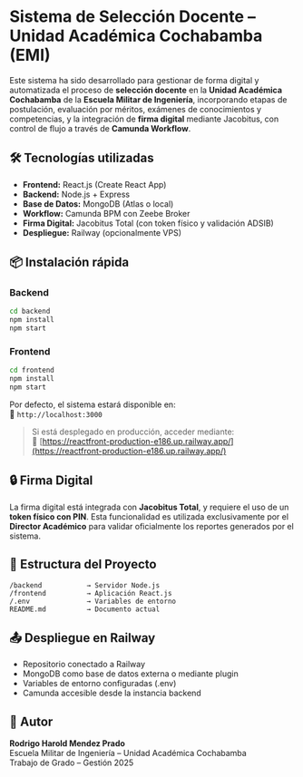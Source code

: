 # Sistema de Selección Docente – Unidad Académica Cochabamba (EMI)

Este sistema ha sido desarrollado para gestionar de forma digital y automatizada el proceso de **selección docente** en la **Unidad Académica Cochabamba** de la **Escuela Militar de Ingeniería**, incorporando etapas de postulación, evaluación por méritos, exámenes de conocimientos y competencias, y la integración de **firma digital** mediante Jacobitus, con control de flujo a través de **Camunda Workflow**.

## 🛠️ Tecnologías utilizadas

- **Frontend:** React.js (Create React App)
- **Backend:** Node.js + Express
- **Base de Datos:** MongoDB (Atlas o local)
- **Workflow:** Camunda BPM con Zeebe Broker
- **Firma Digital:** Jacobitus Total (con token físico y validación ADSIB)
- **Despliegue:** Railway (opcionalmente VPS)

## 📦 Instalación rápida

### Backend

```bash
cd backend
npm install
npm start
```

### Frontend

```bash
cd frontend
npm install
npm start
```

Por defecto, el sistema estará disponible en:  
🔗 `http://localhost:3000`

> Si está desplegado en producción, acceder mediante:  
🔗 [https://reactfront-production-e186.up.railway.app/](https://reactfront-production-e186.up.railway.app/)

## 🔒 Firma Digital

La firma digital está integrada con **Jacobitus Total**, y requiere el uso de un **token físico con PIN**. Esta funcionalidad es utilizada exclusivamente por el **Director Académico** para validar oficialmente los reportes generados por el sistema.

## 🧭 Estructura del Proyecto

```
/backend           → Servidor Node.js
/frontend          → Aplicación React.js
/.env              → Variables de entorno
README.md          → Documento actual
```

## 📤 Despliegue en Railway

- Repositorio conectado a Railway
- MongoDB como base de datos externa o mediante plugin
- Variables de entorno configuradas (.env)
- Camunda accesible desde la instancia backend

## 👤 Autor

**Rodrigo Harold Mendez Prado**  
Escuela Militar de Ingeniería – Unidad Académica Cochabamba  
Trabajo de Grado – Gestión 2025
